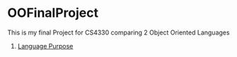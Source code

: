# OOFinalProject
This is my final Project for CS4330 comparing 2 Object Oriented Languages
1. [Language Purpose](OOFinalProject/LanguagePurpose.md)
